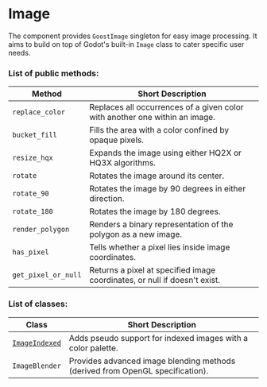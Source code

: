 # Image

The component provides `GoostImage` singleton for easy image processing. It
aims to build on top of Godot's built-in `Image` class to cater specific user
needs.

### List of public methods:
| Method              | Short Description                                                           |
| ------------------- | --------------------------------------------------------------------------- |
| `replace_color`     | Replaces all occurrences of a given color with another one within an image. |
| `bucket_fill`       | Fills the area with a color confined by opaque pixels.                      |
| `resize_hqx`        | Expands the image using either HQ2X or HQ3X algorithms.                     |
| `rotate`            | Rotates the image around its center.                                        |
| `rotate_90`         | Rotates the image by 90 degrees in either direction.                        |
| `rotate_180`        | Rotates the image by 180 degrees.                                           |
| `render_polygon`    | Renders a binary representation of the polygon as a new image.              |
| `has_pixel`         | Tells whether a pixel lies inside image coordinates.                        |
| `get_pixel_or_null` | Returns a pixel at specified image coordinates, or null if doesn't exist.   |

### List of classes:
| Class                                     | Short Description                                                             |
| ----------------------------------------- | ----------------------------------------------------------------------------- |
| [`ImageIndexed`](classes/ImageIndexed.md) | Adds pseudo support for indexed images with a color palette.                  |
| `ImageBlender`                            | Provides advanced image blending methods (derived from OpenGL specification). |
